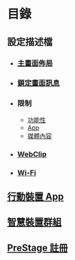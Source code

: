 # 目錄

## 設定描述檔

* ### [主畫面佈局](./content/設定描述檔/主畫面佈局.md)

* ### [鎖定畫面訊息](./content/設定描述檔/鎖定畫面訊息.md)

* ### 限制

  * [功能性](./content/設定描述檔/限制：功能性.md)
  * [App](./content/設定描述檔/限制：App.md)
  * [媒體內容](./content/設定描述檔/限制：媒體內容.md)

* ### [WebClip](./content/設定描述檔/WebClip.md)

* ### [Wi-Fi](./content/設定描述檔/Wi-Fi.md)

## [行動裝置 App](./content/行動裝置App.md)

## [智慧裝置群組](./content/智慧裝置群組.md)

## [PreStage 註冊](./content/PreStage註冊.md)

